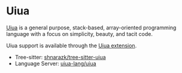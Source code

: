 # Uiua

[Uiua](https://www.uiua.org/) is a general purpose, stack-based, array-oriented programming language with a focus on simplicity, beauty, and tacit code.

Uiua support is available through the [Uiua extension](https://github.com/neopilot-extensions/uiua).

- Tree-sitter: [shnarazk/tree-sitter-uiua](https://github.com/shnarazk/tree-sitter-uiua)
- Language Server: [uiua-lang/uiua](https://github.com/uiua-lang/uiua/)

